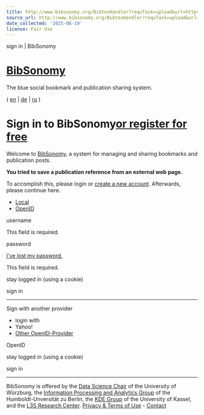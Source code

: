 ```yaml
---
title: http://www.bibsonomy.org/BibtexHandler?requTask=upload&url=https://arxiv.org/abs/2307.15043&description=Universal
source_url: http://www.bibsonomy.org/BibtexHandler?requTask=upload&url=https://arxiv.org/abs/2307.15043&description=Universal
date_collected: '2025-06-19'
license: Fair Use
---
```


sign in | BibSonomy

# [BibSonomy](/ "home")

The blue social bookmark and publication sharing system.

( [en](/login?notice=login.notice.post.bibtex&lang=en) | [de](/login?notice=login.notice.post.bibtex&lang=de) | [ru](/login?notice=login.notice.post.bibtex&lang=ru) )

# Sign in to BibSonomy[or register for free](/register)

  

Welcome to [BibSonomy](/), a system for managing and sharing bookmarks and publication posts.  
  
**You tried to save a publication reference from an external web page.**  
  
To accomplish this, please login or [create a new account](/register). Afterwards, please continue here.

* [Local](#login_internal)
* [OpenID](#login_openid)

username

This field is required.

password

[I've lost my password.](/reminder)

This field is required.

stay logged in (using a cookie)

sign in

---

Sign with another provider

* login with
* Yahoo!
* [Other OpenID-Provider](#)

OpenID

stay logged in (using a cookie)

sign in

---

BibSonomy is offered by the [Data Science Chair](https://www.informatik.uni-wuerzburg.de/datascience/home/) of the University of Würzburg, the [Information Processing and Analytics Group](https://www.ibi.hu-berlin.de/en/research/Information-processing/) of the Humboldt-Unversität zu Berlin, the [KDE Group](https://www.kde.cs.uni-kassel.de/kontakt.html) of the University of Kassel, and the [L3S Research Center](https://www.l3s.de/). [Privacy & Terms of Use](/help_en/Privacy) - [Contact](/help_en/Contact)
